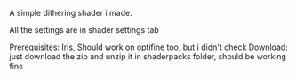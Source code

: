 A simple dithering shader i made.

All the settings are in shader settings tab


Prerequisites:
  Iris, Should work on optifine too, but i didn't check
Download:
  just download the zip and unzip it in shaderpacks folder, should be working fine
